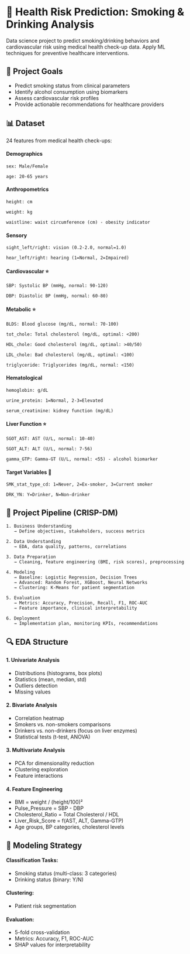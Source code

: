 # 🏥 Health Risk Prediction: Smoking & Drinking Analysis

Data science project to predict smoking/drinking behaviors and cardiovascular risk using medical health check-up data. Apply ML techniques for preventive healthcare interventions.
## 🎯 Project Goals
- Predict smoking status from clinical parameters
- Identify alcohol consumption using biomarkers
- Assess cardiovascular risk profiles
- Provide actionable recommendations for healthcare providers

## 📊 Dataset

24 features from medical health check-ups:
#### Demographics

    sex: Male/Female

    age: 20-65 years

#### Anthropometrics

    height: cm

    weight: kg

    waistline: waist circumference (cm) - obesity indicator

#### Sensory

    sight_left/right: vision (0.2-2.0, normal=1.0)

    hear_left/right: hearing (1=Normal, 2=Impaired)

#### Cardiovascular ⭐

    SBP: Systolic BP (mmHg, normal: 90-120)

    DBP: Diastolic BP (mmHg, normal: 60-80)

#### Metabolic ⭐

    BLDS: Blood glucose (mg/dL, normal: 70-100)

    tot_chole: Total cholesterol (mg/dL, optimal: <200)

    HDL_chole: Good cholesterol (mg/dL, optimal: >40/50)

    LDL_chole: Bad cholesterol (mg/dL, optimal: <100)

    triglyceride: Triglycerides (mg/dL, normal: <150)

#### Hematological

    hemoglobin: g/dL

    urine_protein: 1=Normal, 2-3=Elevated

    serum_creatinine: kidney function (mg/dL)

#### Liver Function ⭐

    SGOT_AST: AST (U/L, normal: 10-40)

    SGOT_ALT: ALT (U/L, normal: 7-56)

    gamma_GTP: Gamma-GT (U/L, normal: <55) - alcohol biomarker

#### Target Variables 🎯

    SMK_stat_type_cd: 1=Never, 2=Ex-smoker, 3=Current smoker

    DRK_YN: Y=Drinker, N=Non-drinker

## 🔄 Project Pipeline (CRISP-DM)

```
1. Business Understanding
   → Define objectives, stakeholders, success metrics

2. Data Understanding
   → EDA, data quality, patterns, correlations

3. Data Preparation
   → Cleaning, feature engineering (BMI, risk scores), preprocessing

4. Modeling
   → Baseline: Logistic Regression, Decision Trees
   → Advanced: Random Forest, XGBoost, Neural Networks
   → Clustering: K-Means for patient segmentation

5. Evaluation
   → Metrics: Accuracy, Precision, Recall, F1, ROC-AUC
   → Feature importance, clinical interpretability

6. Deployment
   → Implementation plan, monitoring KPIs, recommendations
```

## 🔍 EDA Structure
#### 1. Univariate Analysis
- Distributions (histograms, box plots)
- Statistics (mean, median, std)
- Outliers detection
- Missing values

#### 2. Bivariate Analysis

- Correlation heatmap
- Smokers vs. non-smokers comparisons
- Drinkers vs. non-drinkers (focus on liver enzymes)
- Statistical tests (t-test, ANOVA)

#### 3. Multivariate Analysis
- PCA for dimensionality reduction
- Clustering exploration
- Feature interactions

#### 4. Feature Engineering
- BMI = weight / (height/100)²
- Pulse_Pressure = SBP - DBP
- Cholesterol_Ratio = Total Cholesterol / HDL
- Liver_Risk_Score = f(AST, ALT, Gamma-GTP)
- Age groups, BP categories, cholesterol levels

## 🤖 Modeling Strategy

#### Classification Tasks:
- Smoking status (multi-class: 3 categories)
- Drinking status (binary: Y/N)

#### Clustering:
- Patient risk segmentation

#### Evaluation:
- 5-fold cross-validation
- Metrics: Accuracy, F1, ROC-AUC
- SHAP values for interpretability
